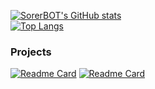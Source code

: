 [![SorerBOT's GitHub stats](https://github-readme-stats.vercel.app/api?username=SorerBOT&show_icons=true&theme=radical&count_private=true&custom_title=SorerBOT's%20Activity)](https://github.com/anuraghazra/github-readme-stats)   
[![Top Langs](https://github-readme-stats.vercel.app/api/top-langs/?username=SorerBOT&layout=compact&theme=radical)](https://github.com/anuraghazra/github-readme-stats)
### Projects
[![Readme Card](https://github-readme-stats.vercel.app/api/pin/?username=SorerBOT&repo=guild-bridge&theme=radical)](https://github.com/anuraghazra/github-readme-stats)
[![Readme Card](https://github-readme-stats.vercel.app/api/pin/?username=SorerBOT&repo=badwordsfilter&theme=radical)](https://github.com/anuraghazra/github-readme-stats)
